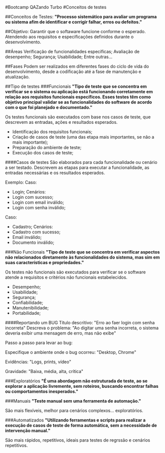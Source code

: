 #Bootcamp QAZando Turbo
#Conceitos de testes

##Conceitos de Testes:
__"Processo sistemático para avaliar um programa ou sistema afim de identificar e corrigir falhar, erros ou defeitos."__

##Objetivo:
Garantir que o softaware funcione conforme o esperado.
Atendendo aos requisitos e especificações definidos durante o desenvolvimento.

##Áreas
Verificação de funcionalidades específicas;
Avaliação de desenpenho;
Segurança;
Usabilidade;
Entre outras...

##Fases
Podem ser realizados em diferentes fases do ciclo de vida do desenvolvimento, desde a codificação até a fase de manutenção e atualização.

##Tipo de testes
###Funcionais
__"Tipo de teste que se concentra em verificar se o sistema ou aplicação está funcionando corretamente em relação aos requisitos funcionais específicos.
Esses testes têm como objetivo principal validar se as funcionalidades do software de acordo com o que foi planejado e documentado."__

Os testes funcionais são executados com base nos casos de teste, que descrevem as entradas, ações e resultados esperados.

- Identificação dos requisitos funcionais;
- Criação de casos de teste (uma das etapa mais importantes, se não a mais importante);
- Preparação do ambiente de teste;
- Execução dos casos de teste;

####Casos de testes
São elaborados para cada funcionalidade ou cenário a ser testado.
Descrevem as etapas para executar a funcionalidade, as entradas necessárias e os resultados esperados.

Exemplo:
Caso:
  - Login;
Cenários:
  - Login com sucesso;
  - Login com email inválido;
  - Login com senha inválido;

Caso:
  - Cadastro;
Cenários:
  - Cadastro com sucesso;
  - Email inválido;
  - Documento inválido;

###Não Funcionais
__"Tipo de teste que se concentra em verificar aspectos não relacionados diretamente às funcionalidades do sistema, mas sim em suas características e propriedades."__

Os testes não funcionais são executados para verificar se o software atende a requisitos e critérios não funcionais estabelecidos.

- Desempenho;
- Usabilidade;
- Segurança;
- Confiabilidade;
- Manutenibilidade;
- Portabilidade;

####Reportando um BUG
Título descritivo: "Erro ao faer login com senha incorreta"
Descreva o problema: "Ao digitar uma senha incorreta, o sistema deveria exibir uma mensagem de erro, mas não exibe"

Passo a passo para levar ao bug:

Especifique o ambiente onde o bug ocorreu: "Desktop, Chrome"

Evidências: "Logs, prints, vídeo"

Gravidade: "Baixa, média, alta, crítica"

###Exploratórios
__"É uma abordagem não estruturada de teste, ao se explorar a aplicação livremente, sem roteiros, buscando encontrar falhas ou comportamentos inesperados."__

###Manuais
__"Teste manual sem uma ferramenta de automação."__

São mais flexíveis, melhor para cenários complexos... exploratórios.

###Automatizados
__"Utilizando ferramentas e scripts para realizar a execução de casos de teste de forma automática, sem a necessidade de intervenção manual."__

São mais rápidos, repetitivos, ideais para testes de regrssão e cenários repetitivos.

























